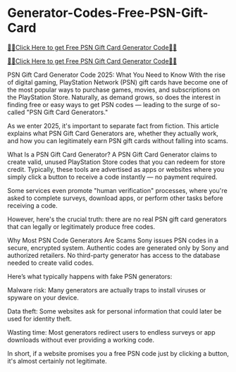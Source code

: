 # Generator-Codes-Free-PSN-Gift-Card

[🎁🎁Click Here to get Free PSN Gift Card Generator Code🎁🎁](https://telegra.ph/Free-PSN-Gift-Card-Generator-Code-2025-04-28)

[🎁🎁Click Here to get Free PSN Gift Card Generator Code🎁🎁](https://telegra.ph/Free-PSN-Gift-Card-Generator-Code-2025-04-28)

PSN Gift Card Generator Code 2025: What You Need to Know
With the rise of digital gaming, PlayStation Network (PSN) gift cards have become one of the most popular ways to purchase games, movies, and subscriptions on the PlayStation Store. Naturally, as demand grows, so does the interest in finding free or easy ways to get PSN codes — leading to the surge of so-called "PSN Gift Card Generators."

As we enter 2025, it's important to separate fact from fiction. This article explains what PSN Gift Card Generators are, whether they actually work, and how you can legitimately earn PSN gift cards without falling into scams.

What Is a PSN Gift Card Generator?
A PSN Gift Card Generator claims to create valid, unused PlayStation Store codes that you can redeem for store credit. Typically, these tools are advertised as apps or websites where you simply click a button to receive a code instantly — no payment required.

Some services even promote "human verification" processes, where you're asked to complete surveys, download apps, or perform other tasks before receiving a code.

However, here's the crucial truth: there are no real PSN gift card generators that can legally or legitimately produce free codes.

Why Most PSN Code Generators Are Scams
Sony issues PSN codes in a secure, encrypted system. Authentic codes are generated only by Sony and authorized retailers. No third-party generator has access to the database needed to create valid codes.

Here’s what typically happens with fake PSN generators:

Malware risk: Many generators are actually traps to install viruses or spyware on your device.

Data theft: Some websites ask for personal information that could later be used for identity theft.

Wasting time: Most generators redirect users to endless surveys or app downloads without ever providing a working code.

In short, if a website promises you a free PSN code just by clicking a button, it's almost certainly not legitimate.
